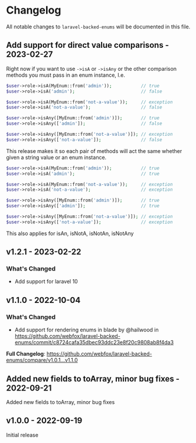 # Changelog

All notable changes to `laravel-backed-enums` will be documented in this file.

## Add support for direct value comparisons - 2023-02-27

Right now if you want to use `->isA` or `->isAny` or the other comparison methods you must pass in an enum instance, I.e.

```php
$user->role->isA(MyEnum::from('admin'));           // true
$user->role->isA('admin');                         // false

$user->role->isA(MyEnum::from('not-a-value'));     // exception
$user->role->isA('not-a-value');                   // false

$user->role->isAny([MyEnum::from('admin')]);       // true
$user->role->isAny(['admin']);                     // false

$user->role->isAny([MyEnum::from('not-a-value')]); // exception
$user->role->isAny(['not-a-value']);               // false

```
This release makes it so each pair of methods will act the same whether given a string value or an enum instance.

```php
$user->role->isA(MyEnum::from('admin'));           // true
$user->role->isA('admin');                         // true

$user->role->isA(MyEnum::from('not-a-value'));     // exception
$user->role->isA('not-a-value');                   // exception

$user->role->isAny([MyEnum::from('admin')]);       // true
$user->role->isAny(['admin']);                     // true

$user->role->isAny([MyEnum::from('not-a-value')]); // exception
$user->role->isAny(['not-a-value']);               // exception

```
This also applies for isAn, isNotA, isNotAn, isNotAny

## v1.2.1 - 2023-02-22

### What's Changed

- Add support for laravel 10

## v1.1.0 - 2022-10-04

### What's Changed

- Add support for rendering enums in blade by @hailwood in https://github.com/webfox/laravel-backed-enums/commit/c8724cafa35dbec93ddc23e8f20c9808ab8f4da3

**Full Changelog**: https://github.com/webfox/laravel-backed-enums/compare/v1.0.1...v1.1.0

## Added new fields to toArray, minor bug fixes - 2022-09-21

Added new fields to toArray, minor bug fixes

## v1.0.0 - 2022-09-19

Initial release
